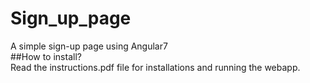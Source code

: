 # Sign_up_page
A simple sign-up page using Angular7     
##How to install?     
Read the instructions.pdf file for installations and running the webapp.
